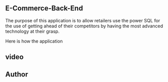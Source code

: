 ## E-Commerce-Back-End

The purpose of this application is to allow retailers use the power SQL for the use of getting ahead of their competitors by having the most advanced technology at their grasp. 

Here is how the application

## video

## Author
